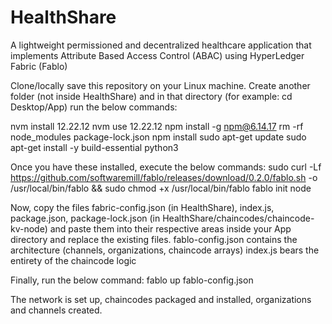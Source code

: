 # HealthShare
A lightweight permissioned and decentralized healthcare application that implements Attribute Based Access Control (ABAC) using HyperLedger Fabric (Fablo)

Clone/locally save this repository on your Linux machine. Create another folder (not inside HealthShare) and in that directory (for example: cd Desktop/App) run the below commands:

nvm install 12.22.12
nvm use 12.22.12
npm install -g npm@6.14.17
rm -rf node_modules package-lock.json
npm install
sudo apt-get update
sudo apt-get install -y build-essential python3

Once you have these installed, execute the below commands:
sudo curl -Lf https://github.com/softwaremill/fablo/releases/download/0.2.0/fablo.sh -o /usr/local/bin/fablo && sudo chmod +x /usr/local/bin/fablo
fablo init node

Now, copy the files fabric-config.json (in HealthShare), index.js, package.json, package-lock.json (in HealthShare/chaincodes/chaincode-kv-node) and paste them into their respective areas inside your App directory and replace the existing files.
fablo-config.json contains the architecture (channels, organizations, chaincode arrays)
index.js bears the entirety of the chaincode logic

Finally, run the below command:
fablo up fablo-config.json

The network is set up, chaincodes packaged and installed, organizations and channels created.
